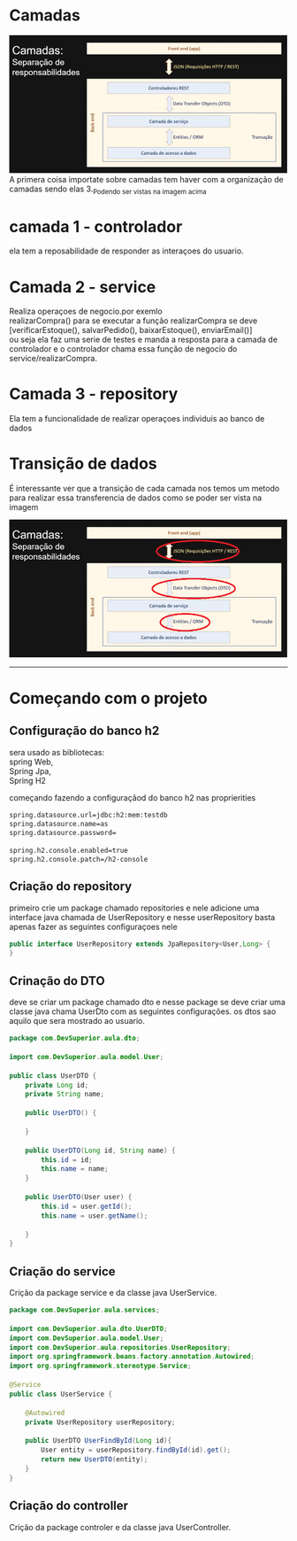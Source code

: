 # Camadas
![imagem fodas sobre camadas](./Camadas.png)
A primera coisa importate sobre camadas tem haver com a organização de camadas sendo elas 3.<sub>Podendo ser vistas na imagem acima</sub>

# camada 1 - controlador
ela tem a reposabilidade de responder as interaçoes do usuario.

# Camada 2 - service 
Realiza operaçoes de negocio.por exemlo<br>
realizarCompra()
para se executar a função realizarCompra se deve 
[verificarEstoque(), salvarPedido(), baixarEstoque(), enviarEmail()]<br>
ou seja ela faz uma serie de testes e manda a resposta para a camada de controlador e o controlador chama essa função de negocio do service/realizarCompra.

# Camada 3 - repository
Ela tem a funcionalidade de realizar operaçoes individuis ao banco de dados

# Transição de dados
É interessante ver que a transição de cada camada nos temos um metodo para realizar essa transferencia de dados como se poder ser vista na imagem

![imagem fodas sobre camadas](./CamadasFocus.png)

---
# Começando com o projeto
## Configuração do banco h2
sera usado as bibliotecas:<br>
spring Web,<br>
Spring Jpa,<br>
Spring H2<br>

começando fazendo a configuraçãod do banco h2 nas proprierities

~~~properties
spring.datasource.url=jdbc:h2:mem:testdb
spring.datasource.name=as
spring.datasource.password=

spring.h2.console.enabled=true
spring.h2.console.patch=/h2-console
~~~

## Criação do repository
primeiro crie um package chamado repositories e nele adicione uma interface java chamada de UserRepository e nesse userRepository basta apenas fazer as seguintes configuraçoes nele 

~~~java
public interface UserRepository extends JpaRepository<User,Long> {
}

~~~

## Crinação do DTO
deve se criar um package chamado dto e nesse package se deve criar uma classe java chama UserDto com as seguintes configurações.
os dtos sao aquilo que sera mostrado ao usuario.
~~~java
package com.DevSuperior.aula.dto;

import com.DevSuperior.aula.model.User;

public class UserDTO {
    private Long id;
    private String name;

    public UserDTO() {

    }

    public UserDTO(Long id, String name) {
        this.id = id;
        this.name = name;
    }

    public UserDTO(User user) {
        this.id = user.getId();
        this.name = user.getName();

    }
}

~~~

## Criação do service 
Crição da package service e da classe java UserService.

~~~java
package com.DevSuperior.aula.services;

import com.DevSuperior.aula.dto.UserDTO;
import com.DevSuperior.aula.model.User;
import com.DevSuperior.aula.repositories.UserRepository;
import org.springframework.beans.factory.annotation.Autowired;
import org.springframework.stereotype.Service;

@Service
public class UserService {

    @Autowired
    private UserRepository userRepository;

    public UserDTO UserFindById(Long id){
        User entity = userRepository.findById(id).get();
        return new UserDTO(entity);
    }
}

~~~

## Criação do controller 
Crição da package controler e da classe java UserController.